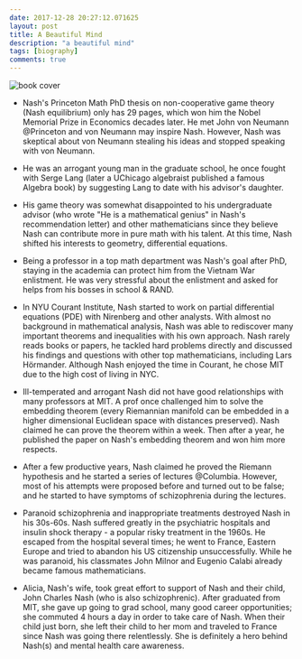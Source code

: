 ```yaml
---
date: 2017-12-28 20:27:12.071625
layout: post
title: A Beautiful Mind
description: "a beautiful mind"
tags: [biography]
comments: true
---
```


![book cover](https://user-images.githubusercontent.com/5177427/34429343-fcc4081e-ec0b-11e7-97a2-f564b3f3f3e4.jpg "a beautiful mind") 

* Nash's Princeton Math PhD thesis on non-cooperative game theory (Nash equilibrium) only has 29 pages, which won him the Nobel Memorial Prize in Economics decades later. He met John von Neumann @Princeton and von Neumann may inspire Nash. However, Nash was skeptical about von Neumann stealing his ideas and stopped speaking with von Neumann.

<!--excerpt-->

* He was an arrogant young man in the graduate school, he once fought with Serge Lang (later a UChicago algebraist published a famous Algebra book) by suggesting Lang to date with his advisor's daughter.

* His game theory was somewhat disappointed to his undergraduate advisor (who wrote "He is a mathematical genius" in Nash's recommendation letter) and other mathematicians since they believe Nash can contribute more in pure math with his talent. At this time, Nash shifted his interests to geometry, differential equations.

* Being a professor in a top math department was Nash's goal after PhD, staying in the academia can protect him from the Vietnam War enlistment. He was very stressful about the enlistment and asked for helps from his bosses in school & RAND. 

* In NYU Courant Institute, Nash started to work on partial differential equations (PDE) with Nirenberg and other analysts. With almost no background in mathematical analysis, Nash was able to rediscover many important theorems and inequalities with his own approach. Nash rarely reads books or papers, he tackled hard problems directly and discussed his findings and questions with other top mathematicians, including Lars Hörmander. Although Nash enjoyed the time in Courant, he chose MIT due to the high cost of living in NYC.

* Ill-temperated and arrogant Nash did not have good relationships with many professors at MIT. A prof once challenged him to solve the embedding theorem (every Riemannian manifold can be embedded in a higher dimensional Euclidean space with distances preserved). Nash claimed he can prove the theorem within a week. Then after a year, he published the paper on Nash's embedding theorem and won him more respects.

* After a few productive years, Nash claimed he proved the Riemann hypothesis and he started a series of lectures @Columbia. However, most of his attempts were proposed before and turned out to be false; and he started to have symptoms of schizophrenia during the lectures.

* Paranoid schizophrenia and inappropriate treatments destroyed Nash in his 30s-60s. Nash suffered greatly in the psychiatric hospitals and insulin shock therapy - a popular risky treatment in the 1960s. He escaped from the hospital several times; he went to France, Eastern Europe and tried to abandon his US citizenship unsuccessfully. While he was paranoid, his classmates John Milnor and Eugenio Calabi already became famous mathematicians.  

* Alicia, Nash's wife, took great effort to support of Nash and their child, John Charles Nash (who is also schizophrenic). After graduated from MIT, she gave up going to grad school, many good career opportunities; she commuted 4 hours a day in order to take care of Nash. When their child just born, she left their child to her mom and traveled to France since Nash was going there relentlessly. She is definitely a hero behind Nash(s) and mental health care awareness.
